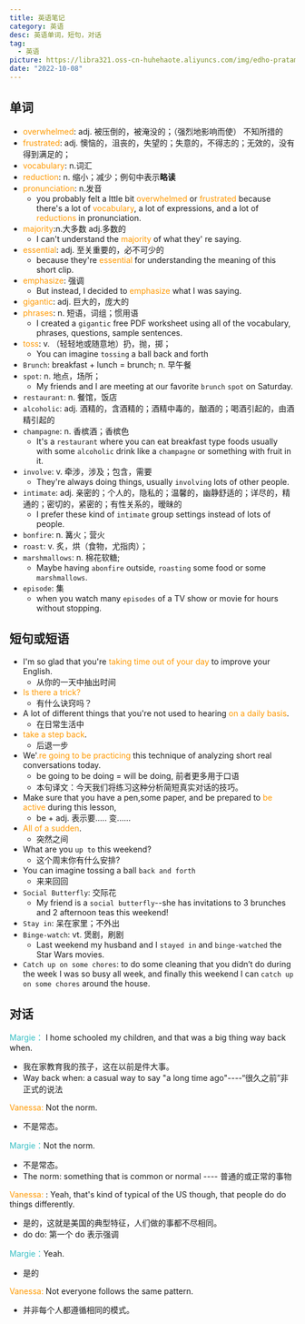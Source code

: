 ```yaml
---
title: 英语笔记
category: 英语
desc: 英语单词，短句，对话
tag:
  - 英语
picture: https://libra321.oss-cn-huhehaote.aliyuncs.com/img/edho-pratama-k-P2ow0S6o4-unsplash%20.jpg
date: "2022-10-08"
---
```


## 单词

- <font color="#ff9900">overwhelmed</font>: adj. 被压倒的，被淹没的；（强烈地影响而使） 不知所措的
- <font color="#ff9900">frustrated</font>: adj. 懊恼的，沮丧的，失望的；失意的，不得志的；无效的，没有得到满足的；
- <font color="#ff9900">vocabulary</font>: n.词汇
- <font color="#ff9900">reduction</font>: n. 缩小；减少；例句中表示**略读**
- <font color="#ff9900">pronunciation</font>: n.发音
  - you probably felt a lttle bit <font color="#ff9900">overwhelmed</font> or <font color="#ff9900">frustrated</font> because there's a lot of <font color="#ff9900">vocabulary</font>, a lot of expressions, and a lot of <font color="#ff9900">reductions</font> in pronunciation.
- <font color="#ff9900">majority</font>:n.大多数 adj.多数的
  - I can't understand the <font color="#ff9900">majority</font> of what they' re saying.
- <font color="#ff9900">essential</font>: adj. 至关重要的，必不可少的
  - because they're <font color="#ff9900">essential</font> for understanding the meaning of this short clip.
- <font color="#ff9900">emphasize</font>: 强调
  - But instead, I decided to <font color="#ff9900">emphasize</font> what I was saying.
- <font color="#ff9900">gigantic</font>: adj. 巨大的，庞大的
- <font color="#ff9900">phrases</font>: n. 短语，词组；惯用语
  - I created a `gigantic` free PDF worksheet using all of the vocabulary, phrases, questions, sample sentences.
- <font color="#ff9900">toss</font>: v. （轻轻地或随意地）扔，抛，掷；
  - You can imagine `tossing` a ball back and forth
- `Brunch`: breakfast + lunch = brunch; n. 早午餐
- `spot`: n. 地点，场所；
  - My friends and I are meeting at our favorite `brunch` `spot` on Saturday.
- `restaurant`: n. 餐馆，饭店
- `alcoholic`: adj. 酒精的，含酒精的；酒精中毒的，酗酒的；喝酒引起的，由酒精引起的
- `champagne`: n. 香槟酒；香槟色
  - It's a `restaurant` where you can eat breakfast type foods usually with some `alcoholic` drink like a `champagne` or something with fruit in it.
- `involve`: v. 牵涉，涉及；包含，需要
  - They're always doing things, usually `involving` lots of other people.
- `intimate`: adj. 亲密的；个人的，隐私的；温馨的，幽静舒适的；详尽的，精通的；密切的，紧密的；有性关系的，暧昧的
  - I prefer these kind of `intimate` group settings instead of lots of people.
- `bonfire`: n. 篝火；营火
- `roast`: v. 炙，烘（食物，尤指肉）；
- `marshmallows`: n. 棉花软糖;
  - Maybe having `abonfire` outside, `roasting` some food or some `marshmallows`.
- `episode`: 集
  - when you watch many `episodes` of a TV show or movie for hours without stopping.

## 短句或短语

- I'm so glad that you're <font color="#ff9900">taking time out of your day</font> to improve your English.
  - 从你的一天中抽出时间
- <font color="#ff9900">Is there a trick?</font>
  - 有什么诀窍吗？
- A lot of different things that you're not used to hearing <font color="#ff9900">on a daily basis</font>.
  - 在日常生活中
- <font color="#ff9900">take a step back</font>.
  - 后退一步
- We'<font color="#ff9900">.re going to be practicing</font> this technique of analyzing short real conversations today.
  - be going to be doing = will be doing, 前者更多用于口语
  - 本句译文：今天我们将练习这种分析简短真实对话的技巧。
- Make sure that you have a pen,some paper, and be prepared to <font color="#ff9900">be active</font> during this lesson,
  - be + adj. 表示要..... 变......
- <font color="#ff9900">All of a sudden</font>.
  - 突然之间
- What are you `up to` this weekend?
  - 这个周末你有什么安排?
- You can imagine tossing a ball `back and forth`
  - 来来回回
- `Social Butterfly`: 交际花
  - My friend is a `social butterfly`--she has invitations to 3 brunches and 2 afternoon teas this weekend!
- `Stay in`: 呆在家里；不外出
- `Binge-watch`: vt. 煲剧，刷剧
  - Last weekend my husband and I `stayed in` and `binge-watched` the Star Wars movies.
- `Catch up on some chores`: to do some cleaning that you didn’t do during the week
  I was so busy all week, and finally this weekend I can `catch up on some chores` around the house.

## 对话

<font color="#36bfc4">Margie：</font> I home schooled my children, and that was a big thing way back when.

- 我在家教育我的孩子，这在以前是件大事。
- Way back when: a casual way to say "a long time ago"----“很久之前”非正式的说法

<font color="#ff9900">Vanessa: </font>Not the norm.

- 不是常态。

<font color="#36bfc4">Margie：</font>Not the norm.

- 不是常态。
- The norm: something that is common or normal ---- 普通的或正常的事物

<font color="#ff9900">Vanessa: </font>: Yeah, that's kind of typical of the US though, that people do do things
differently.

- 是的，这就是美国的典型特征，人们做的事都不尽相同。
- do do: 第一个 do 表示强调

<font color="#36bfc4">Margie：</font>Yeah.

- 是的

<font color="#ff9900">Vanessa: </font>Not everyone follows the same pattern.

- 并非每个人都遵循相同的模式。
